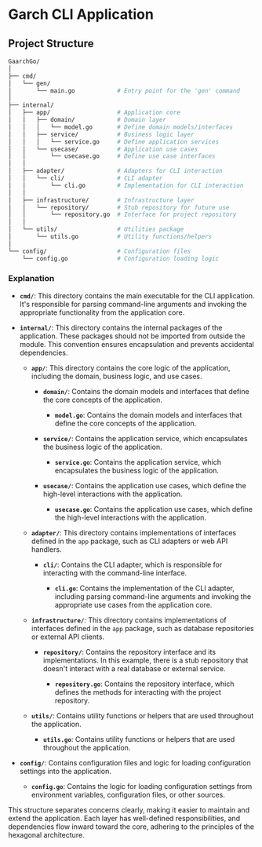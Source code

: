 # Garch CLI Application

## Project Structure

```bash
GaarchGo/
│
├── cmd/
│   └── gen/
│       └── main.go            # Entry point for the 'gen' command
│
├── internal/
│   ├── app/                   # Application core
│   │   ├── domain/            # Domain layer
│   │   │   └── model.go       # Define domain models/interfaces
│   │   ├── service/           # Business logic layer
│   │   │   └── service.go     # Define application services
│   │   └── usecase/           # Application use cases
│   │       └── usecase.go     # Define use case interfaces
│   │
│   ├── adapter/               # Adapters for CLI interaction
│   │   └── cli/               # CLI adapter
│   │       └── cli.go         # Implementation for CLI interaction
│   │
│   ├── infrastructure/        # Infrastructure layer
│   │   └── repository/        # Stub repository for future use
│   │       └── repository.go  # Interface for project repository
│   │
│   └── utils/                 # Utilities package
│       └── utils.go           # Utility functions/helpers
│
└── config/                    # Configuration files
    └── config.go              # Configuration loading logic
```

### Explanation

- **`cmd/`**: This directory contains the main executable for the CLI application. It's responsible for parsing command-line arguments and invoking the appropriate functionality from the application core.

- **`internal/`**: This directory contains the internal packages of the application. These packages should not be imported from outside the module. This convention ensures encapsulation and prevents accidental dependencies.

  - **`app/`**: This directory contains the core logic of the application, including the domain, business logic, and use cases.

    - **`domain/`**: Contains the domain models and interfaces that define the core concepts of the application.

      - **`model.go`**: Contains the domain models and interfaces that define the core concepts of the application.

    - **`service/`**: Contains the application service, which encapsulates the business logic of the application.

      - **`service.go`**: Contains the application service, which encapsulates the business logic of the application.

    - **`usecase/`**: Contains the application use cases, which define the high-level interactions with the application.

      - **`usecase.go`**: Contains the application use cases, which define the high-level interactions with the application.
  
  - **`adapter/`**: This directory contains implementations of interfaces defined in the `app` package, such as CLI adapters or web API handlers.

    - **`cli/`**: Contains the CLI adapter, which is responsible for interacting with the command-line interface.

      - **`cli.go`**: Contains the implementation of the CLI adapter, including parsing command-line arguments and invoking the appropriate use cases from the application core.

  - **`infrastructure/`**: This directory contains implementations of interfaces defined in the `app` package, such as database repositories or external API clients.

    - **`repository/`**: Contains the repository interface and its implementations. In this example, there is a stub repository that doesn't interact with a real database or external service.
  
      - **`repository.go`**: Contains the repository interface, which defines the methods for interacting with the project repository.
  
  - **`utils/`**: Contains utility functions or helpers that are used throughout the application.

    - **`utils.go`**: Contains utility functions or helpers that are used throughout the application.

- **`config/`**: Contains configuration files and logic for loading configuration settings into the application.

  - **`config.go`**: Contains the logic for loading configuration settings from environment variables, configuration files, or other sources.

This structure separates concerns clearly, making it easier to maintain and extend the application. Each layer has well-defined responsibilities, and dependencies flow inward toward the core, adhering to the principles of the hexagonal architecture.
